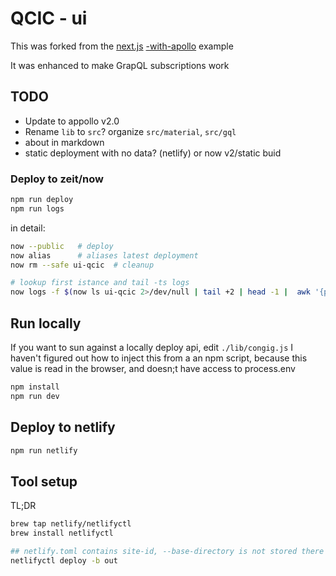 # QCIC - ui

This was forked from the [next.js](https://github.com/zeit/next.js/) [-with-apollo](https://github.com/zeit/next.js/tree/master/examples/with-apollo) example

It was enhanced to make GrapQL subscriptions work

## TODO

- Update to appollo v2.0
- Rename `lib` to `src`? organize `src/material`, `src/gql`
- about in markdown
- static deployment with no data? (netlify) or now v2/static buid

### Deploy to zeit/now

```bash
npm run deploy
npm run logs
```

in detail:

```bash
now --public   # deploy
now alias      # aliases latest deployment
now rm --safe ui-qcic  # cleanup

# lookup first istance and tail -ts logs
now logs -f $(now ls ui-qcic 2>/dev/null | tail +2 | head -1 |  awk '{print $2}')
```

## Run locally

If you want to sun against a locally deploy api, edit `./lib/congig.js`
I haven't figured out how to inject this from a an npm script, because this value is read in the browser, and doesn;t have access to process.env

```bash
npm install
npm run dev
```

## Deploy to netlify

```bash
npm run netlify
```

## Tool setup

TL;DR

```bash
brew tap netlify/netlifyctl
brew install netlifyctl

## netlify.toml contains site-id, --base-directory is not stored there yet
netlifyctl deploy -b out
```
